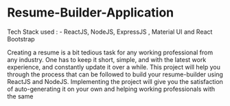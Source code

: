 # Resume-Builder-Application
Tech Stack used : -  ReactJS, NodeJS, ExpressJS , Material UI and React Bootstrap


Creating a resume is a bit tedious task for any working professional from any industry.
One has to keep it short, simple, and with the latest work experience, and constantly update it
over a while.
This project will help you through the process that can be followed to build your
resume-builder using ReactJS and NodeJS. Implementing the project will give you the
satisfaction of auto-generating it on your own and helping working professionals with the same



